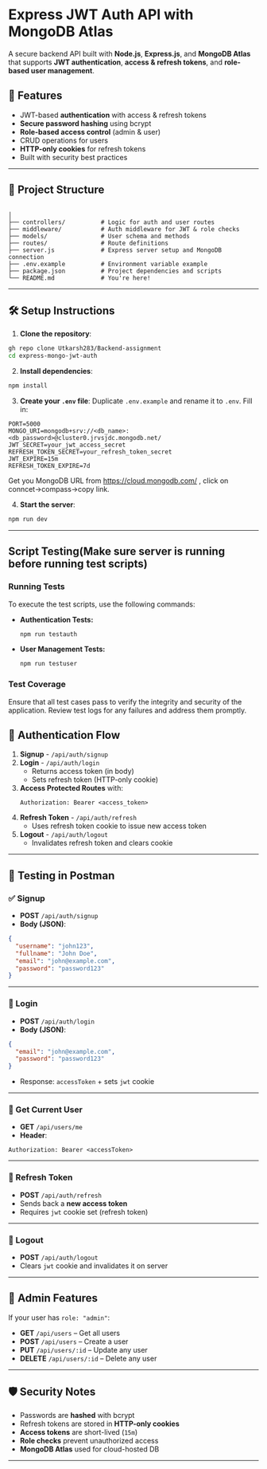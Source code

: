 
# Express JWT Auth API with MongoDB Atlas

A secure backend API built with **Node.js**, **Express.js**, and **MongoDB Atlas** that supports **JWT authentication**, **access & refresh tokens**, and **role-based user management**.

## 🔐 Features

- JWT-based **authentication** with access & refresh tokens
- **Secure password hashing** using bcrypt
- **Role-based access control** (admin & user)
- CRUD operations for users
- **HTTP-only cookies** for refresh tokens
- Built with security best practices

---

## 📁 Project Structure

```

│
├── controllers/          # Logic for auth and user routes
├── middleware/           # Auth middleware for JWT & role checks
├── models/               # User schema and methods
├── routes/               # Route definitions
├── server.js             # Express server setup and MongoDB connection
├── .env.example          # Environment variable example
├── package.json          # Project dependencies and scripts
└── README.md             # You're here!
```

---

## 🛠️ Setup Instructions

1. **Clone the repository**:
```bash
gh repo clone Utkarsh283/Backend-assignment
cd express-mongo-jwt-auth
```

2. **Install dependencies**:
```bash
npm install
```

3. **Create your `.env` file**:
Duplicate `.env.example` and rename it to `.env`. Fill in:

```env
PORT=5000
MONGO_URI=mongodb+srv://<db_name>:<db_password>@cluster0.jrvsjdc.mongodb.net/
JWT_SECRET=your_jwt_access_secret
REFRESH_TOKEN_SECRET=your_refresh_token_secret
JWT_EXPIRE=15m
REFRESH_TOKEN_EXPIRE=7d
```
Get you MongoDB URL from https://cloud.mongodb.com/  , click on conncet->compass->copy link.

4. **Start the server**:
```bash
npm run dev
```

---

## Script Testing(Make sure server is running before running test scripts)

### Running Tests

To execute the test scripts, use the following commands:

- **Authentication Tests:**
  ```bash
  npm run testauth
  ```

- **User Management Tests:**
  ```bash
  npm run testuser
  ```

### Test Coverage

Ensure that all test cases pass to verify the integrity and security of the application. Review test logs for any failures and address them promptly.

## 🔄 Authentication Flow

1. **Signup** - `/api/auth/signup`
2. **Login** - `/api/auth/login`
   - Returns access token (in body)
   - Sets refresh token (HTTP-only cookie)
3. **Access Protected Routes** with:
   ```
   Authorization: Bearer <access_token>
   ```
4. **Refresh Token** - `/api/auth/refresh`
   - Uses refresh token cookie to issue new access token
5. **Logout** - `/api/auth/logout`
   - Invalidates refresh token and clears cookie

---

## 🧪 Testing in Postman

### ✅ Signup
- **POST** `/api/auth/signup`
- **Body (JSON)**:
```json
{
  "username": "john123",
  "fullname": "John Doe",
  "email": "john@example.com",
  "password": "password123"
}
```

---

### 🔐 Login
- **POST** `/api/auth/login`
- **Body (JSON)**:
```json
{
  "email": "john@example.com",
  "password": "password123"
}
```
- Response: `accessToken` + sets `jwt` cookie

---

### 🙋 Get Current User
- **GET** `/api/users/me`
- **Header**:
```
Authorization: Bearer <accessToken>
```

---

### 🔄 Refresh Token
- **POST** `/api/auth/refresh`
- Sends back a **new access token**
- Requires `jwt` cookie set (refresh token)

---

### 🚪 Logout
- **POST** `/api/auth/logout`
- Clears `jwt` cookie and invalidates it on server

---



## 👮 Admin Features

If your user has `role: "admin"`:

- **GET** `/api/users` – Get all users
- **POST** `/api/users` – Create a user
- **PUT** `/api/users/:id` – Update any user
- **DELETE** `/api/users/:id` – Delete any user

---

## 🛡️ Security Notes

- Passwords are **hashed** with bcrypt
- Refresh tokens are stored in **HTTP-only cookies**
- **Access tokens** are short-lived (`15m`)
- **Role checks** prevent unauthorized access
- **MongoDB Atlas** used for cloud-hosted DB

---


